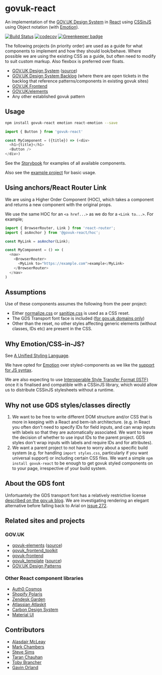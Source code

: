 # govuk-react

An implementation of the [GOV.UK Design System](https://govuk-design-system-production.cloudapps.digital) in [React](https://reactjs.org) using [CSSinJS](https://medium.com/seek-blog/a-unified-styling-language-d0c208de2660) using Object notation (with [Emotion](https://emotion.sh/docs/object-styles)).

[![Build Status](https://travis-ci.org/penx/govuk-react.svg?branch=master)](https://travis-ci.org/penx/govuk-react)
[![codecov](https://codecov.io/gh/penx/govuk-react/branch/master/graph/badge.svg)](https://codecov.io/gh/penx/govuk-react)
[![Greenkeeper badge](https://badges.greenkeeper.io/penx/govuk-react.svg)](https://greenkeeper.io/)

The following projects (in priority order) are used as a guide for what components to implement and how they should look/behave. Where possible we are using the existing CSS as a guide, but often need to modify to suit custom markup. Also flexbox is preferred over floats.

- [GOV.UK Design System](https://govuk-design-system-production.cloudapps.digital) ([source](https://github.com/alphagov/govuk-design-system))
- [GOV.UK Design System Backlog](https://github.com/alphagov/govuk-design-system-backlog) (where there are open tickets in the backlog that reference patterns/components in existing govuk sites)
- [GOV.UK Frontend](https://github.com/alphagov/govuk-frontend)
- [GOV.UK/elements](https://github.com/alphagov/govuk_elements)
- Any other established govuk pattern

## Usage

```sh
npm install govuk-react emotion react-emotion --save
```

```js
import { Button } from 'govuk-react'

const MyComponent = ({title}) => (<div>
  <h1>{title}</h1>
  <Button />
</div>)
```

See the [Storybook](https://UKHomeOffice.github.io/govuk-react) for examples of all available components.

Also see the [example project](https://github.com/penx/govuk-react-example) for basic usage.

## Using anchors/React Router Link

We are using a Higher Order Component (HOC), which takes a component and returns a new component with the original props.

We use the same HOC for an `<a href...>` as we do for a `<Link to...>`. For example;
```js
import { BrowserRouter, Link } from 'react-router';
import { asAnchor } from '@govuk-react/hoc';

const MyLink = asAnchor(Link);

const MyComponent = () => (
  <nav>
    <BrowserRouter>
      <MyLink to="https://example.com">example</MyLink>
    </BrowserRouter>
  </nav>
)

```

## Assumptions

Use of these components assumes the following from the peer project:

- Either [normalize.css](https://necolas.github.io/normalize.css/) or [sanitize.css](https://jonathantneal.github.io/sanitize.css/) is used as a CSS reset.
- The GDS Transport font face is included ([for gov.uk domains only](https://www.gov.uk/service-manual/design/making-your-service-look-like-govuk))
- Other than the reset, no other styles affecting generic elements (without classes, IDs etc) are present in the CSS.

## Why Emotion/CSS-in-JS?

See [A Unified Styling Language](https://medium.com/seek-blog/a-unified-styling-language-d0c208de2660).

We have opted for [Emotion](https://emotion.sh/) over styled-components as we like the [support for JS syntax](https://emotion.sh/docs/object-styles).

We are also expecting to use [Interoperable Style Transfer Format (ISTF)](https://github.com/cssinjs/istf-spec) once it is finalised and compatible with a CSSinJS library, which would allow us to distribute CSSinJS stylesheets without a runtime.

## Why not use GDS styles/classes directly

1. We want to be free to write different DOM structure and/or CSS that is more in keeping with a React and bem-ish architecture. (e.g. in React you often don't need to specify IDs for field inputs, and can wrap inputs with labels so that they are automatically associated. We want to leave the decision of whether to use input IDs to the parent project. GDS styles don't wrap inputs with labels and require IDs and for attributes).
2. We want a parent project to not have to worry about a specific build system (e.g. for handling `import styles.css`, particularly if you want universal support) or including certain CSS files. We want a simple `npm install govuk-react` to be enough to get govuk styled components on to your page, irrespective of your build system.

## About the GDS font

Unfortuantely the GDS transport font has a relatively restrictive license [described on the gov.uk blog](https://designnotes.blog.gov.uk/2015/03/11/can-i-use-the-gov-uk-fonts/). We are investigating rendering an elegant alternative before falling back to Arial on [issue 272](https://github.com/UKHomeOffice/govuk-react/issues/272).

## Related sites and projects

### GOV.UK

 - [govuk-elements](https://govuk-elements.herokuapp.com/) ([source](https://github.com/alphagov/govuk_elements/))
 - [govuk_frontend_toolkit](https://github.com/alphagov/govuk_frontend_toolkit/)
 - [govuk-frontend](https://github.com/alphagov/govuk-frontend/)
 - [govuk_template](http://alphagov.github.io/govuk_template/) ([source](https://github.com/alphagov/govuk_template))
 - [GOV.UK Design Patterns](https://www.gov.uk/service-manual/design#find-patterns)

### Other React component libraries

- [Auth0 Cosmos](https://github.com/auth0/cosmos)
- [Shopify Polaris](https://github.com/Shopify/polaris)
- [Zendesk Garden](https://github.com/zendeskgarden/react-components)
- [Atlassian Atlaskit](https://bitbucket.org/atlassian/atlaskit-mk-2)
- [Carbon Design System](https://github.com/carbon-design-system/carbon-components-react)
- [Material UI](https://github.com/mui-org/material-ui)

## Contributors

- [Alasdair McLeay](https://github.com/penx)
- [Mark Chambers](https://github.com/marksy)
- [Steve Sims](https://github.com/stevesims)
- [Taran Chauhan](https://github.com/taranchauhan)
- [Toby Brancher](https://github.com/Loque-)
- [Gavin Orland](https://github.com/gavinorland)
